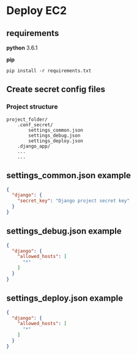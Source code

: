 # Deploy EC2

## requirements

**python**
3.6.1

**pip**

```
pip install -r requirements.txt
```

## Create secret config files

### Project structure

```
project_folder/
	.conf_secret/
		settings_common.json
		settings_debug.json
		settings_deploy.json
	.django_app/
	...
	...
```

## settings_common.json example

```json
{
  "django": {
    "secret_key": "Django project secret key"
  }
}
```

## settings_debug.json example

```json
{
  "django": {
    "allowed_hosts": [
      "*"
    ]
  }
}
```

## settings_deploy.json example

```json
{
  "django": {
    "allowed_hosts": [
      "*"
    ]
  }
}
```

